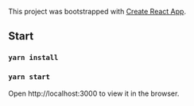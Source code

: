 This project was bootstrapped with [Create React App](https://github.com/facebook/create-react-app).

## Start

### `yarn install`

### `yarn start`

Open http://localhost:3000 to view it in the browser.